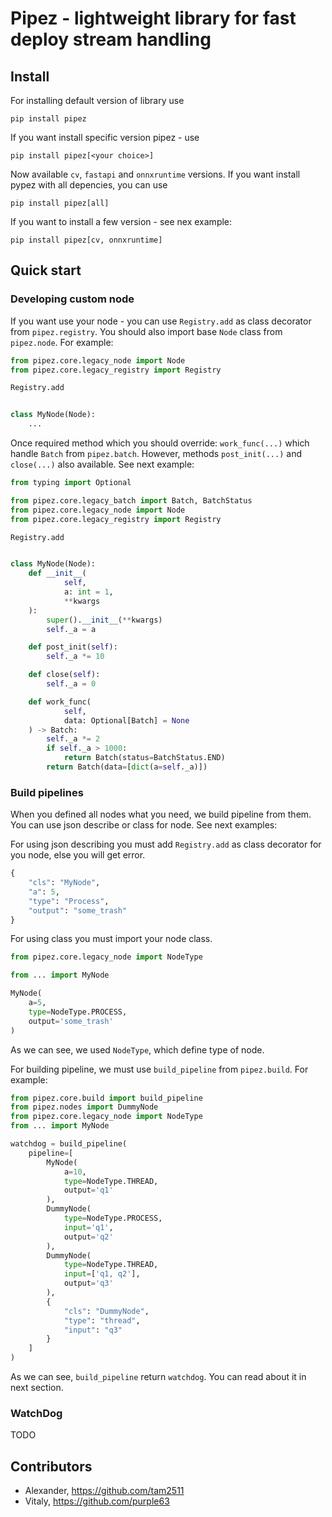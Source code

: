# Pipez - lightweight library for fast deploy stream handling

## Install

For installing default version of library use

```
pip install pipez
```

If you want install specific version pipez - use

```
pip install pipez[<your choice>]
```

Now available `cv`, `fastapi` and `onnxruntime` versions. 
If you want install pypez with all depencies, you can use

```
pip install pipez[all]
```

If you want to install a few version - see nex example:

```
pip install pipez[cv, onnxruntime]
```


## Quick start

### Developing custom node

If you want use your node - you can use `Registry.add` as class decorator
from `pipez.registry`. You should also import base `Node`
class from `pipez.node`. For example:

```python
from pipez.core.legacy_node import Node
from pipez.core.legacy_registry import Registry

Registry.add


class MyNode(Node):
    ...
```

Once required method which you should override: `work_func(...)` which
handle `Batch` from `pipez.batch`. However, methods
`post_init(...)` and `close(...)` also available. See next example:

```python
from typing import Optional

from pipez.core.legacy_batch import Batch, BatchStatus
from pipez.core.legacy_node import Node
from pipez.core.legacy_registry import Registry

Registry.add


class MyNode(Node):
    def __init__(
            self,
            a: int = 1,
            **kwargs
    ):
        super().__init__(**kwargs)
        self._a = a

    def post_init(self):
        self._a *= 10

    def close(self):
        self._a = 0

    def work_func(
            self,
            data: Optional[Batch] = None
    ) -> Batch:
        self._a *= 2
        if self._a > 1000:
            return Batch(status=BatchStatus.END)
        return Batch(data=[dict(a=self._a)])
```

### Build pipelines

When you defined all nodes what you need, we build pipeline from them.
You can use json describe or class for node. See next examples:

For using json describing you must add `Registry.add` as class decorator
for you node, else you will get error.
```python
{
    "cls": "MyNode",
    "a": 5,
    "type": "Process",
    "output": "some_trash"
}
```

For using class you must import your node class.

```python
from pipez.core.legacy_node import NodeType

from ... import MyNode

MyNode(
    a=5,
    type=NodeType.PROCESS,
    output='some_trash'
)
```

As we can see, we used `NodeType`, which define type of node.

For building pipeline, we must use `build_pipeline` from `pipez.build`.
For example:

```python
from pipez.core.build import build_pipeline
from pipez.nodes import DummyNode
from pipez.core.legacy_node import NodeType
from ... import MyNode

watchdog = build_pipeline(
    pipeline=[
        MyNode(
            a=10,
            type=NodeType.THREAD,
            output='q1'
        ),
        DummyNode(
            type=NodeType.PROCESS,
            input='q1',
            output='q2'
        ),
        DummyNode(
            type=NodeType.THREAD,
            input=['q1, q2'],
            output='q3'
        ),
        {
            "cls": "DummyNode",
            "type": "thread",
            "input": "q3"
        }
    ]
)
```

As we can see, `build_pipeline` return `watchdog`.
You can read about it in next section.


### WatchDog

TODO

## Сontributors

- Alexander, https://github.com/tam2511
- Vitaly, https://github.com/purple63
